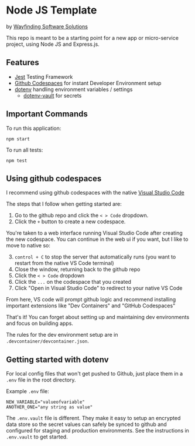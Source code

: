 # Node JS Template
by [Wayfinding Software Solutions](https://wayfinding.software)

This repo is meant to be a starting point for a new app or micro-service project, using Node JS and Express.js.

## Features
* [Jest](https://jestjs.io/) Testing Framework
* [Github Codespaces](https://github.com/features/codespaces) for instant Developer Environment setup
* [dotenv](https://github.com/motdotla/dotenv?tab=readme-ov-file#dotenv-) handling environment variables / settings
    * [dotenv-vault](https://github.com/dotenv-org/dotenv-vault) for secrets

## Important Commands

To run this application:

```
npm start
```

To run all tests:
```
npm test
```

## Using github codespaces

I recommend using github codespaces with the native [Visual Studio Code](https://code.visualstudio.com/)

The steps that I follow when getting started are:
1. Go to the github repo and click the `< > Code` dropdown.
2. Click the `+` button to create a new codespace.

You're taken to a web interface running Visual Studio Code after creating the new codespace.  You can continue in the web ui if you want, but I like to move to native so:

3. `control + C` to stop the server that automatically runs (you want to restart from the native VS Code terminal)
4. Close the window, returning back to the github repo
5. Click the `< > Code` dropdown
6. Click the `...` on the codespace that you created
7. Click "Open in Visual Studio Code" to redirect to your native VS Code

From here, VS code will prompt github logic and recommend installing important extensions like "Dev Containers" and "GitHub Codespaces"

That's it!  You can forget about setting up and maintaining dev environments and focus on building apps.

The rules for the dev environment setup are in `.devcontainer/devcontainer.json`.

## Getting started with dotenv

For local config files that won't get pushed to Github, just place them in a `.env` file in the root directory.

Example `.env` file:
```
NEW_VARIABLE="valueofvariable"
ANOTHER_ONE="any string as value"
```

The `.env.vault` file is different.  They make it easy to setup an encrypted data store so the secret values can safely be synced to github and configured for staging and production environments.  See the instructions in `.env.vault` to get started.